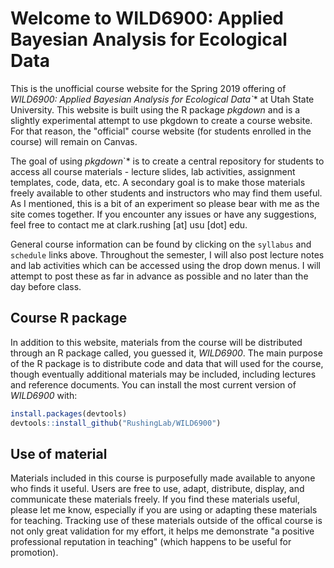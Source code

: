 # Welcome to WILD6900: Applied Bayesian Analysis for Ecological Data

This is the unofficial course website for the Spring 2019 offering of **WILD6900: Applied Bayesian Analysis for Ecological Data*`** at Utah State University. This website is built using the R package *pkgdown* and is a slightly experimental attempt to use pkgdown to create a course website. For that reason, the "official" course website (for students enrolled in the course) will remain on Canvas.  

The goal of using *pkgdown*`* is to create a central repository for students to access all course materials - lecture slides, lab activities, assignment templates, code, data, etc. A secondary goal is to make those materials freely available to other students and instructors who may find them useful. As I mentioned, this is a bit of an experiment so please bear with me as the site comes together. If you encounter any issues or have any suggestions, feel free to contact me at clark.rushing [at] usu [dot] edu.     

General course information can be found by clicking on the `syllabus` and `schedule` links above. Throughout the semester, I will also post lecture notes and lab activities which can be accessed using the drop down menus. I will attempt to post these as far in advance as possible and no later than the day before class.  


## Course R package

In addition to this website, materials from the course will be distributed through an R package called, you guessed it, *WILD6900*. The main purpose of the R package is to distribute code and data that will used for the course, though eventually additional materials may be included, including lectures and reference documents. You can install the most current version of *WILD6900* with:

``` r
install.packages(devtools)
devtools::install_github("RushingLab/WILD6900")
```


## Use of material  

Materials included in this course is purposefully made available to anyone who finds it useful. Users are free to use, adapt, distribute, display, and communicate these materials freely. If you find these materials useful, please let me know, especially if you are using or adapting these materials for teaching. Tracking use of these materials outside of the offical course is not only great validation for my effort, it helps me demonstrate "a positive professional reputation in teaching" (which happens to be useful for promotion). 
